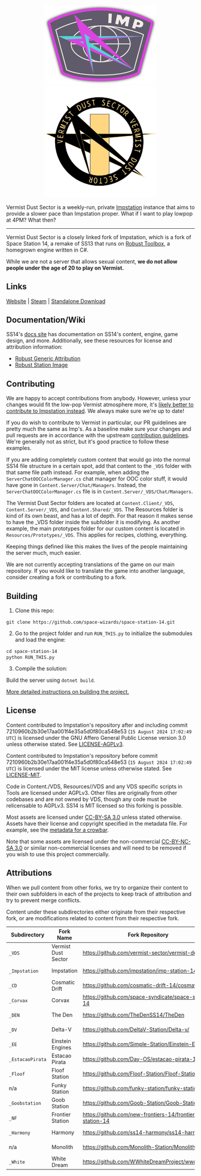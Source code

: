 <p align="center"> <img src = "https://github.com/impstation/imp-station-14/blob/master/Resources/Textures/Logo/logo.png" width ="300" /> <img src = "https://github.com/vermist-sector/vermist-dust/blob/master/Resources/Textures/Logo/logo_badge.png" width ="300" /> </p>

Vermist Dust Sector is a weekly-run, private [Impstation](https://github.com/impstation/imp-station-14) instance that aims to provide a slower pace than Impstation proper. What if I want to play lowpop at 4PM? What then?

---

Vermist Dust Sector is a closely linked fork of Impstation, which is a fork of Space Station 14, a remake of SS13 that runs on [Robust Toolbox](https://github.com/space-wizards/RobustToolbox), a homegrown engine written in C#.

While we are not a server that allows sexual content, <b>we do not allow people under the age of 20 to play on Vermist.</b>

## Links
[Website](https://impstation.gay/) | [Steam](https://store.steampowered.com/app/1255460/Space_Station_14/) | [Standalone Download](https://spacestation14.io/about/nightlies/)

## Documentation/Wiki

SS14's [docs site](https://docs.spacestation14.com/) has documentation on SS14's content, engine, game design, and more.
Additionally, see these resources for license and attribution information:
- [Robust Generic Attribution](https://docs.spacestation14.com/en/specifications/robust-generic-attribution.html)
- [Robust Station Image](https://docs.spacestation14.com/en/specifications/robust-station-image.html)

## Contributing

We are happy to accept contributions from anybody. However, unless your changes would fit the low-pop Vermist atmosphere more, it's [likely better to contribute to Impstation instead](https://github.com/impstation/imp-station-14). We always make sure we're up to date!

If you do wish to contribute to Vermist in particular, our PR guidelines are pretty much the same as Imp's. As a baseline make sure your changes and pull requests are in accordance with the upstream [contribution guidelines](https://docs.spacestation14.com/en/general-development/codebase-info/pull-request-guidelines.html). We're generally not as strict, but it's good practice to follow these examples.

If you are adding completely custom content that would go into the normal SS14 file structure in a certain spot, add that content to the `_VDS` folder with that same file path instead. For example, when adding the `ServerChatOOCColorManager.cs` chat manager for OOC color stuff, it would have gone in `Content.Server/Chat/Managers`. Instead, the `ServerChatOOCColorManager.cs` file is in `Content.Server/_VDS/Chat/Managers`.

The Vermist Dust Sector folders are located at `Content.Client/_VDS`, `Content.Server/_VDS`, and `Content.Shared/_VDS`. The Resources folder is kind of its own beast, and has a lot of depth. For that reason it makes sense to have the _VDS folder inside the subfolder it is modifying. As another example, the main prototypes folder for our custom content is located in `Resources/Prototypes/_VDS`. This applies for recipes, clothing, everything.

Keeping things defined like this makes the lives of the people maintaining the server much, much easier.

We are not currently accepting translations of the game on our main repository. If you would like to translate the game into another language, consider creating a fork or contributing to a fork.


## Building

1. Clone this repo:
```shell
git clone https://github.com/space-wizards/space-station-14.git
```
2. Go to the project folder and run `RUN_THIS.py` to initialize the submodules and load the engine:
```shell
cd space-station-14
python RUN_THIS.py
```
3. Compile the solution:

Build the server using `dotnet build`.

[More detailed instructions on building the project.](https://docs.spacestation14.com/en/general-development/setup.html)

## License

Content contributed to Impstation's repository after and including commit 7210960b2b30e17aa001f4e35a5d0f80ca548e53 (`15 August 2024 17:02:49 UTC`) is licensed under the GNU Affero General Public License version 3.0 unless otherwise stated. See [LICENSE-AGPLv3](./LICENSE-AGPLv3.TXT).

Content contributed to Impstation's repository before commit 7210960b2b30e17aa001f4e35a5d0f80ca548e53 (`15 August 2024 17:02:49 UTC`) is licensed under the MIT license unless otherwise stated. See [LICENSE-MIT](./LICENSE-MIT.TXT).

Code in Content./VDS, Resources//VDS and any VDS specific scripts in Tools are licensed under AGPLv3. Other files are originally from other codebases and are not owned by VDS, though any code must be relicensable to AGPLv3. SS14 is MIT licensed so this forking is possible.

Most assets are licensed under [CC-BY-SA 3.0](https://creativecommons.org/licenses/by-sa/3.0/) unless stated otherwise. Assets have their license and copyright specified in the metadata file. For example, see the [metadata for a crowbar](https://github.com/space-wizards/space-station-14/blob/master/Resources/Textures/Objects/Tools/crowbar.rsi/meta.json).

Note that some assets are licensed under the non-commercial [CC-BY-NC-SA 3.0](https://creativecommons.org/licenses/by-nc-sa/3.0/) or similar non-commercial licenses and will need to be removed if you wish to use this project commercially.

## Attributions

When we pull content from other forks, we try to organize their content to their own subfolders in each of the projects to keep track of attribution and try to prevent merge conflicts.

Content under these subdirectories either originate from their respective fork, or are modifications related to content from their respective fork.

| Subdirectory     | Fork Name           | Fork Repository                                         | License  |
|------------------|---------------------|---------------------------------------------------------|----------|
| `_VDS`           | Vermist Dust Sector | https://github.com/vermist-sector/vermist-dust          | AGPL 3.0 |
| `_Impstation`    | Impstation          | https://github.com/impstation/imp-station-14/           | AGPL 3.0 |
| `_CD`            | Cosmatic Drift      | https://github.com/cosmatic-drift-14/cosmatic-drift     | MIT      |
| `_Corvax`        | Corvax              | https://github.com/space-syndicate/space-station-14     | MIT      |
| `_DEN`           | The Den             | https://github.com/TheDenSS14/TheDen                    | AGPL 3.0 |
| `_DV`            | Delta-V             | https://github.com/DeltaV-Station/Delta-v/              | AGPL 3.0 |
| `_EE`            | Einstein Engines    | https://github.com/Simple-Station/Einstein-Engines/     | AGPL 3.0 |
| `_EstacaoPirata` | Estacao Pirata      | https://github.com/Day-OS/estacao-pirata-14/            | AGPL 3.0 |
| `_Floof`         | Floof Station       | https://github.com/Floof-Station/Floof-Station          | AGPL 3.0 |
| n/a              | Funky Station       | https://github.com/funky-station/funky-station          | AGPL 3.0 |
| `_Goobstation`   | Goob Station        | https://github.com/Goob-Station/Goob-Station/           | AGPL 3.0 |
| `_NF`            | Frontier Station    | https://github.com/new-frontiers-14/frontier-station-14 | AGPL 3.0 |
| `_Harmony`       | Harmony             | https://github.com/ss14-harmony/ss14-harmony            | AGPL 3.0 |
| n/a              | Monolith            | https://github.com/Monolith-Station/Monolith            | AGPL 3.0 |
| `_White`         | White Dream         | https://github.com/WWhiteDreamProject/wwdpublic/        | AGPL 3.0 |
